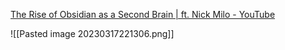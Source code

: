 ---
---

[The Rise of Obsidian as a Second Brain | ft. Nick Milo - YouTube](https://www.youtube.com/watch?v=nz99I7apNLI)

![[Pasted image 20230317221306.png]]